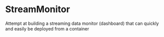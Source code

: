 # StreamMonitor
Attempt at building a streaming data monitor (dashboard) that can quickly and easily be deployed from a container
